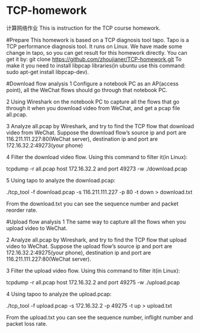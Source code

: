 # TCP-homework
计算网络作业
This is instruction for the TCP course homework.

#Prepare 
This homework is based on a TCP diagnosis tool tapo. Tapo is a TCP performance diagnosis tool. It runs on Linux.
We have made some change in tapo, so you can get result for this homework directly.
You can get it by:  git clone https://github.com/zhoujianer/TCP-homework.git
To make it you need to install libpcap libraries(in ubuntu use this command: sudo apt-get install libpcap-dev).


#Download flow analysis 
1 Configure a notebook PC as an AP(access point), all the WeChat flows should go through that notebook PC.

2 Using Wireshark on the notebook PC to capture all the flows that go through it when you download video from WeChat, and get a pcap file all.pcap.

3 Analyze all.pcap by Wireshark, and try to find the TCP flow that download video from WeChat. Suppose the download flow’s source ip and port are 116.211.111.227:80(WeChat server), destination ip and port are 172.16.32.2:49273(your phone)

4 Filter the download video flow. Using this  command to filter it(in Linux):

tcpdump -r all.pcap host 172.16.32.2 and port 49273 -w ./download.pcap

5 Using tapo to analyze the download.pcap:

./tcp_tool -f download.pcap -s 116.211.111.227 -p 80 -t down > download.txt

From the download.txt you can see the sequence number and packet reorder rate.


#Upload flow analysis
1 The same way to capture all the flows when you upload video to WeChat.

2 Analyze all.pcap by Wireshark, and try to find the TCP flow that upload video to WeChat. Suppose the upload flow’s source ip and port are 172.16.32.2:49275(your phone), destination ip and port are 116.211.111.227:80(WeChat server).

3 Filter the upload video flow. Using this command to filter it(in Linux):

tcpdump -r all.pcap host 172.16.32.2 and port 49275 -w ./upload.pcap

4 Using tapoo to analyze the upload.pcap:

./tcp_tool -f upload.pcap -s 172.16.32.2 -p 49275 -t up > upload.txt

From the upload.txt you can see the sequence number, inflight number and packet loss rate.


